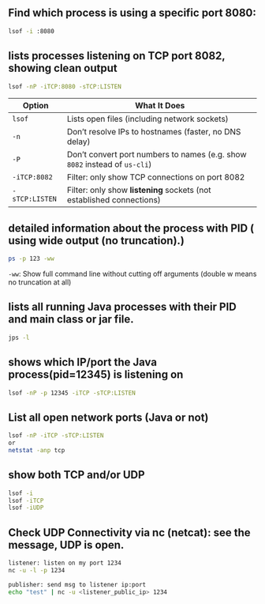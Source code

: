 ## Find which process is using a specific port 8080:
```bash
lsof -i :8080
```

##  lists processes listening on TCP port 8082, showing clean output
```bash
lsof -nP -iTCP:8080 -sTCP:LISTEN
```

| Option         | What It Does                                                                 |
|----------------|------------------------------------------------------------------------------|
| `lsof`         | Lists open files (including network sockets)                                 |
| `-n`           | Don’t resolve IPs to hostnames (faster, no DNS delay)                        |
| `-P`           | Don’t convert port numbers to names (e.g. show `8082` instead of `us-cli`)   |
| `-iTCP:8082`   | Filter: only show TCP connections on port 8082                               |
| `-sTCP:LISTEN` | Filter: only show **listening** sockets (not established connections)        |


## detailed information about the process with PID ( using wide output (no truncation).)

```bash
ps -p 123 -ww
```

`-ww`:	Show full command line without cutting off arguments (double w means no truncation at all)

##  lists all running Java processes with their PID and main class or jar file.

```bash
jps -l
```

## shows which IP/port the Java process(pid=12345) is listening on

```bash
lsof -nP -p 12345 -iTCP -sTCP:LISTEN
```

## List all open network ports (Java or not)
```bash
lsof -nP -iTCP -sTCP:LISTEN
or 
netstat -anp tcp
```


## show both TCP and/or UDP

```bash
lsof -i
lsof -iTCP
lsof -iUDP
```


## Check UDP Connectivity via nc (netcat):  see the message, UDP is open.

```bash
listener: listen on my port 1234
nc -u -l -p 1234

publisher: send msg to listener ip:port
echo "test" | nc -u <listener_public_ip> 1234


```
